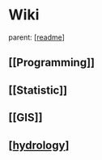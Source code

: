 # Wiki

parent: [[readme]]

## [[Programming]]

## [[Statistic]]

## [[GIS]]

## [[hydrology]]




[//begin]: # "Autogenerated link references for markdown compatibility"
[readme]: ../readme "Bubbobne wiki"
[hydrology]: hydrology/hydrology "Hydrology"
[//end]: # "Autogenerated link references"